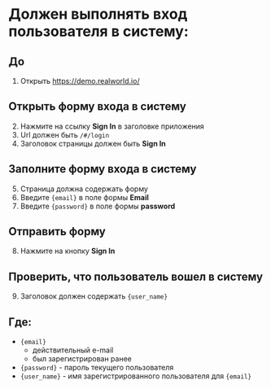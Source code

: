 # Должен выполнять вход пользователя в систему:

## До
1. Открыть https://demo.realworld.io/

## Открыть форму входа в систему

2. Нажмите на ссылку **Sign In** в заголовке приложения
3. Url должен быть `/#/login`
4. Заголовок страницы должен быть **Sign In**

## Заполните форму входа в систему

5. Страница должна содержать форму
6. Введите `{email}` в поле формы **Email**
7. Введите `{password}` в поле формы **password**

## Отправить форму

8. Нажмите на кнопку **Sign In**

## Проверить, что пользователь вошел в систему

9. Заголовок должен содержать `{user_name}`

## Где:
* `{email}`
    * действительный e-mail
    * был зарегистрирован ранее
* `{password}` - пароль текущего пользователя
* `{user_name}` - имя зарегистрированного пользователя для `{email}`